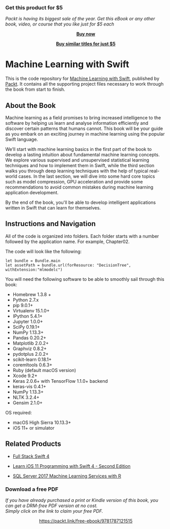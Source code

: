 
### Get this product for $5

<i>Packt is having its biggest sale of the year. Get this eBook or any other book, video, or course that you like just for $5 each</i>


<b><p align='center'>[Buy now](https://packt.link/9781787121515)</p></b>


<b><p align='center'>[Buy similar titles for just $5](https://subscription.packtpub.com/search)</p></b>


# Machine Learning with Swift
This is the code repository for [Machine Learning with Swift](https://www.packtpub.com/big-data-and-business-intelligence/machine-learning-swift?utm_source=github&utm_medium=repository&utm_campaign=9781787121515), published by [Packt](https://www.packtpub.com/?utm_source=github). It contains all the supporting project files necessary to work through the book from start to finish.
## About the Book
Machine learning as a field promises to bring increased intelligence to the software by helping us learn and analyse information efficiently and discover certain patterns that humans cannot. This book will be your guide as you embark on an exciting journey in machine learning using the popular Swift language.

We’ll start with machine learning basics in the first part of the book to develop a lasting intuition about fundamental machine learning concepts.  We explore various supervised and unsupervised statistical learning techniques and how to implement them in Swift, while the third section walks you through deep learning techniques with the help of typical real-world cases. In the last section, we will dive into some hard core topics such as model compression, GPU acceleration and provide some recommendations to avoid common mistakes during machine learning application development.

By the end of the book, you'll be able to develop intelligent applications written in Swift that can learn for themselves.

## Instructions and Navigation
All of the code is organized into folders. Each folder starts with a number followed by the application name. For example, Chapter02.



The code will look like the following:
```
let bundle = Bundle.main
let assetPath = bundle.url(forResource: "DecisionTree",
withExtension:"mlmodelc")
```

You will need the following software to be able to smoothly sail through this book:
* Homebrew 1.3.8 +
* Python 2.7.x
* pip 9.0.1+
* Virtualenv 15.1.0+
* IPython 5.4.1+
* Jupyter 1.0.0+
* SciPy 0.19.1+
* NumPy 1.13.3+
* Pandas 0.20.2+
* Matplotlib 2.0.2+
* Graphviz 0.8.2+
* pydotplus 2.0.2+
* scikit-learn 0.18.1+
* coremltools 0.6.3+
* Ruby (default macOS version)
* Xcode 9.2+
* Keras 2.0.6+ with TensorFlow 1.1.0+ backend
* keras-vis 0.4.1+
* NumPy 1.13.3+
* NLTK 3.2.4+
* Gensim 2.1.0+

OS required:
* macOS High Sierra 10.13.3+
* iOS 11+ or simulator

## Related Products
* [Full Stack Swift 4](https://www.packtpub.com/web-development/full-stack-swift-4?utm_source=github&utm_medium=repository&utm_campaign=9781788625241)

* [Learn iOS 11 Programming with Swift 4 - Second Edition](https://www.packtpub.com/application-development/learn-ios-11-programming-swift-4-second-edition?utm_source=github&utm_medium=repository&utm_campaign=9781788390750)

* [SQL Server 2017 Machine Learning Services with R](https://www.packtpub.com/big-data-and-business-intelligence/sql-server-2017-machine-learning-services-r?utm_source=github&utm_medium=repository&utm_campaign=9781787283572)

### Download a free PDF

 <i>If you have already purchased a print or Kindle version of this book, you can get a DRM-free PDF version at no cost.<br>Simply click on the link to claim your free PDF.</i>
<p align="center"> <a href="https://packt.link/free-ebook/9781787121515">https://packt.link/free-ebook/9781787121515 </a> </p>